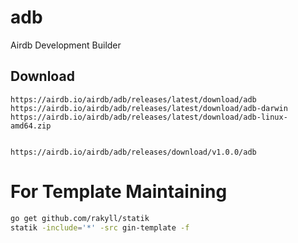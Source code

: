 # adb
Airdb Development Builder

## Download

```
https://airdb.io/airdb/adb/releases/latest/download/adb
https://airdb.io/airdb/adb/releases/latest/download/adb-darwin
https://airdb.io/airdb/adb/releases/latest/download/adb-linux-amd64.zip


https://airdb.io/airdb/adb/releases/download/v1.0.0/adb
```


# For Template Maintaining

```bash
go get github.com/rakyll/statik
statik -include='*' -src gin-template -f
```
